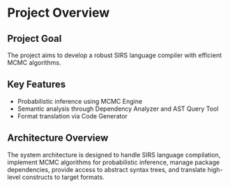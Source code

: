 # Project Overview

## Project Goal
The project aims to develop a robust SIRS language compiler with efficient MCMC algorithms.

## Key Features
- Probabilistic inference using MCMC Engine
- Semantic analysis through Dependency Analyzer and AST Query Tool
- Format translation via Code Generator

## Architecture Overview
The system architecture is designed to handle SIRS language compilation, implement MCMC algorithms for probabilistic inference, manage package dependencies, provide access to abstract syntax trees, and translate high-level constructs to target formats.